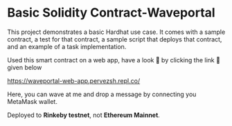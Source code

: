# Basic Solidity Contract-Waveportal

This project demonstrates a basic Hardhat use case. It comes with a sample contract, a test for that contract, a sample script that deploys that contract, and an example of a task implementation.

Used this smart contract on a web app, have a look 👀 by clicking the link 🔗 given below

https://waveportal-web-app.pervezsh.repl.co/

Here, you can wave at me and drop a message by connecting you MetaMask wallet.

Deployed to **Rinkeby testnet**, not **Ethereum Mainnet**.
